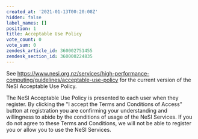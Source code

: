 ```yaml
---
created_at: '2021-01-13T00:20:08Z'
hidden: false
label_names: []
position: 1
title: Acceptable Use Policy
vote_count: 0
vote_sum: 0
zendesk_article_id: 360002751455
zendesk_section_id: 360000224835
---
```


See
<https://www.nesi.org.nz/services/high-performance-computing/guidelines/acceptable-use-policy> for
the current version of the NeSI Acceptable Use Policy.

The NeSI Acceptable Use Policy is presented to each user when they
register. By clicking the "I accept the Terms and Conditions of Access"
button at registration you are confirming your understanding and
willingness to abide by the conditions of usage of the NeSI Services. If
you do not agree to these Terms and Conditions, we will not be able to
register you or allow you to use the NeSI Services.
